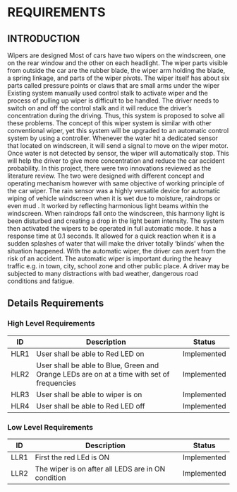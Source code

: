 # REQUIREMENTS

## INTRODUCTION

Wipers are designed Most of cars have two wipers on the windscreen, one on the rear
window and the other on each headlight. The wiper parts visible from outside the car are the rubber blade, the wiper
arm holding the blade, a spring linkage, and parts of the wiper pivots. The wiper itself has about six parts called
pressure points or claws that are small arms under the wiper 
Existing system manually used control stalk to activate wiper and the process of pulling up wiper is difficult to be
handled. The driver needs to switch on and off the control stalk and it will reduce the driver’s concentration during the
driving. Thus, this system is proposed to solve all these problems. The concept of this wiper system is similar with
other conventional wiper, yet this system will be upgraded to an automatic control system by using a controller.
Whenever the water hit a dedicated sensor that located on windscreen, it will send a signal to move on the wiper motor.
Once water is not detected by sensor, the wiper will automatically stop. This will help the driver to give more
concentration and reduce the car accident probability.
In this project, there were two innovations reviewed as the literature review. The two were designed with different
concept and operating mechanism however with same objective of working principle of the car wiper. The rain sensor
was a highly versatile device for automatic wiping of vehicle windscreen when it is wet due to moisture, raindrops or
even mud . It worked by reflecting harmonious light beams within the windscreen. When raindrops fall onto the
windscreen, this harmony light is been disturbed and creating a drop in the light beam intensity. The system then
activated the wipers to be operated in full automatic mode. It has a response time at 0.1 seconds. It allowed for a quick
reaction when it is a sudden splashes of water that will make the driver totally ‘blinds’ when the situation happened.
With the automatic wiper, the driver can avert from the risk of an accident. The automatic wiper is important during
the heavy traffic e.g. in town, city, school zone and other public place. A driver may be subjected to many distractions
with bad weather, dangerous road conditions and fatigue. 



## Details Requirements

### High Level Requirements

| **ID** | **Description** | **Status** |
| --- | --- | --- |
| HLR1 | User shall be able to Red LED on | Implemented |
| HLR2 | User shall be able to Blue, Green and Orange  LEDs are on at a time with set of frequencies| Implemented |
| HLR3 | User shall be able to wiper is on | Implemented |
| HLR4 | User shall be able to Red LED off| Implemented |

### Low Level Requirements

| **ID** | **Description** | **Status** |
| --- | --- | --- |
| LLR1 | First the red LEd is ON  | Implemented |
| LLR2 | The wiper is on after all LEDS are in ON condition | Implemented |




